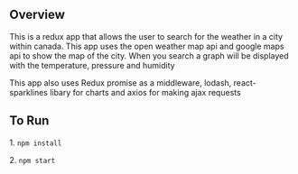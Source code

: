 <h2>Overview</h2>

<p>This is a redux app that allows the user to search for the weather in a city within canada. This app uses the open weather map api and google maps api to show the map of the city. When you search a graph will be displayed with the temperature, pressure and humidity</p>

<p>This app also uses Redux promise as a middleware, lodash, react-sparklines libary for charts and axios for making ajax requests</p>

<h2>To Run </h2>

<p>1. <code>npm install</code></p>
<p>2. <code>npm start</code></p>
